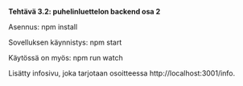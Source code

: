 **Tehtävä 3.2: puhelinluettelon backend osa 2**

Asennus:
    npm install

Sovelluksen käynnistys:
    npm start

Käytössä on myös:
    npm run watch

Lisätty infosivu, joka tarjotaan osoitteessa http://localhost:3001/info.

